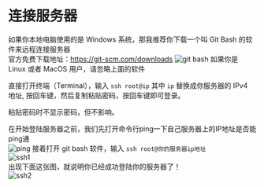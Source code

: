 # 连接服务器
如果你本地电脑使用的是 Windows 系统，那我推荐你下载一个叫 Git Bash 的软件来远程连接服务器<br>
官方免费下载地址：https://git-scm.com/downloads
![git bash](https://i.imgur.com/TM8SCDQ.png)
如果你是 Linux 或者 MacOS 用户，请忽略上面的软件

直接打开终端（Terminal），输入 `ssh root@ip` 其中 `ip` 替换成你服务器的 IPv4 地址, 按回车键，然后复制粘贴密码，按回车键即可登录。

粘贴密码时不显示密码，但不影响。

在开始登陆服务器之前，我们先打开命令行ping一下自己服务器上的IP地址是否能ping通
<br>
![ping](https://i.imgur.com/iyW35ax.png)
接着打开 git bash 软件，输入 `ssh root@你的服务器ip地址`
<br>
![ssh1](https://i.imgur.com/vMcpXwZ.png)
<br>
出现下面这张图，就说明你已经成功登陆你的服务器了！
<br>
![ssh2](https://i.imgur.com/0MZFmji.png)